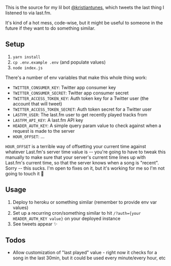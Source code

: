 This is the source for my lil bot [@kristiantunes](https://twitter.com/kristiantunes), which tweets the last thing I listened to via last.fm.

It's kind of a hot mess, code-wise, but it might be useful to someone in the future if they want to do something similar.

## Setup

1. `yarn install`
2. `cp .env.example .env` (and populate values)
3. `node index.js`

There's a number of env variables that make this whole thing work:

- `TWITTER_CONSUMER_KEY`: Twitter app consumer key
- `TWITTER_CONSUMER_SECRET`: Twitter app consumer secret
- `TWITTER_ACCESS_TOKEN_KEY`: Auth token key for a Twitter user (the account that will tweet)
- `TWITTER_ACCESS_TOKEN_SECRET`: Auth token secret for a Twitter user
- `LASTFM_USER`: The last.fm user to get recently played tracks from
- `LASTFM_API_KEY`: A last.fm API key
- `HEADER_AUTH_KEY`: A simple query param value to check against when a request is made to the server
- `HOUR_OFFSET`: ...

`HOUR_OFFSET` is a terrible way of offsetting your current time against whatever Last.fm's server time value is -- you're going to have to tweak this manually to make sure that your server's current time lines up with Last.fm's current time, so that the server knows when a song is "recent". Sorry -- this sucks. I'm open to fixes on it, but it's working for me so I'm not going to touch it 😬

## Usage

1. Deploy to heroku or something similar (remember to provide env var values)
2. Set up a recurring cron/something similar to hit `/?auth={your HEADER_AUTH_KEY value}` on your deployed instance
3. See tweets appear ✨

## Todos

- Allow customization of "last played" value - right now it checks for a song in the last 30min, but it could be used every minute/every hour, etc

